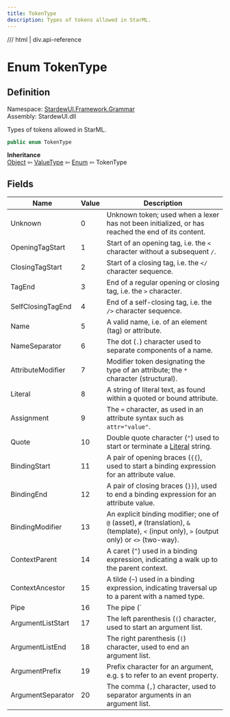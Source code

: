 ```yaml
---
title: TokenType
description: Types of tokens allowed in StarML.
---
```


<link rel="stylesheet" href="/StardewUI/stylesheets/reference.css" />

/// html | div.api-reference

# Enum TokenType

## Definition

<div class="api-definition" markdown>

Namespace: [StardewUI.Framework.Grammar](index.md)  
Assembly: StardewUI.dll  

</div>

Types of tokens allowed in StarML.

```cs
public enum TokenType
```

**Inheritance**  
[Object](https://learn.microsoft.com/en-us/dotnet/api/system.object) ⇦ [ValueType](https://learn.microsoft.com/en-us/dotnet/api/system.valuetype) ⇦ [Enum](https://learn.microsoft.com/en-us/dotnet/api/system.enum) ⇦ TokenType

## Fields

 | Name | Value | Description |
| --- | --- | --- |
| <a id="unknown">Unknown</a> | 0 | Unknown token; used when a lexer has not been initialized, or has reached the end of its content. | 
| <a id="openingtagstart">OpeningTagStart</a> | 1 | Start of an opening tag, i.e. the `<` character without a subsequent `/`. | 
| <a id="closingtagstart">ClosingTagStart</a> | 2 | Start of a closing tag, i.e. the `</` character sequence. | 
| <a id="tagend">TagEnd</a> | 3 | End of a regular opening or closing tag, i.e. the `>` character. | 
| <a id="selfclosingtagend">SelfClosingTagEnd</a> | 4 | End of a self-closing tag, i.e. the `/>` character sequence. | 
| <a id="name">Name</a> | 5 | A valid name, i.e. of an element (tag) or attribute. | 
| <a id="nameseparator">NameSeparator</a> | 6 | The dot (`.`) character used to separate components of a name. | 
| <a id="attributemodifier">AttributeModifier</a> | 7 | Modifier token designating the type of an attribute; the `*` character (structural). | 
| <a id="literal">Literal</a> | 8 | A string of literal text, as found within a quoted or bound attribute. | 
| <a id="assignment">Assignment</a> | 9 | The `=` character, as used in an attribute syntax such as `attr="value"`. | 
| <a id="quote">Quote</a> | 10 | Double quote character (`"`) used to start or terminate a [Literal](tokentype.md#literal) string. | 
| <a id="bindingstart">BindingStart</a> | 11 | A pair of opening braces (`{{`), used to start a binding expression for an attribute value. | 
| <a id="bindingend">BindingEnd</a> | 12 | A pair of closing braces (`}}`), used to end a binding expression for an attribute value. | 
| <a id="bindingmodifier">BindingModifier</a> | 13 | An explicit binding modifier; one of `@` (asset), `#` (translation), `&` (template), `<` (input only), `>` (output only) or `<>` (two-way). | 
| <a id="contextparent">ContextParent</a> | 14 | A caret (`^`) used in a binding expression, indicating a walk up to the parent context. | 
| <a id="contextancestor">ContextAncestor</a> | 15 | A tilde (`~`) used in a binding expression, indicating traversal up to a parent with a named type. | 
| <a id="pipe">Pipe</a> | 16 | The pipe (`|`) character, which is used to start and end event bindings. | 
| <a id="argumentliststart">ArgumentListStart</a> | 17 | The left parenthesis (`(`) character, used to start an argument list. | 
| <a id="argumentlistend">ArgumentListEnd</a> | 18 | The right parenthesis (`(`) character, used to end an argument list. | 
| <a id="argumentprefix">ArgumentPrefix</a> | 19 | Prefix character for an argument, e.g. `$` to refer to an event property. | 
| <a id="argumentseparator">ArgumentSeparator</a> | 20 | The comma (`,`) character, used to separator arguments in an argument list. | 

